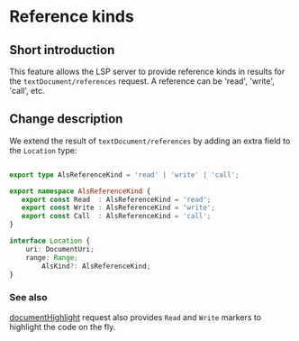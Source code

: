 # Reference kinds

## Short introduction

This feature allows the LSP server to provide reference kinds in
results for the `textDocument/references` request. A reference can
be 'read', 'write', 'call', etc.

## Change description

We extend the result of `textDocument/references` by adding an
extra field to the `Location` type:

```typescript

export type AlsReferenceKind = 'read' | 'write' | 'call';

export namespace AlsReferenceKind {
   export const Read  : AlsReferenceKind = 'read';
   export const Write : AlsReferenceKind = 'write';
   export const Call  : AlsReferenceKind = 'call';
}

interface Location {
	uri: DocumentUri;
	range: Range;
        AlsKind?: AlsReferenceKind;
}
```

### See also

[documentHighlight] request also provides `Read` and `Write` markers to highlight
the code on the fly.

[documentHighlight]: https://microsoft.github.io/language-server-protocol/specification#textDocument_documentHighlight

